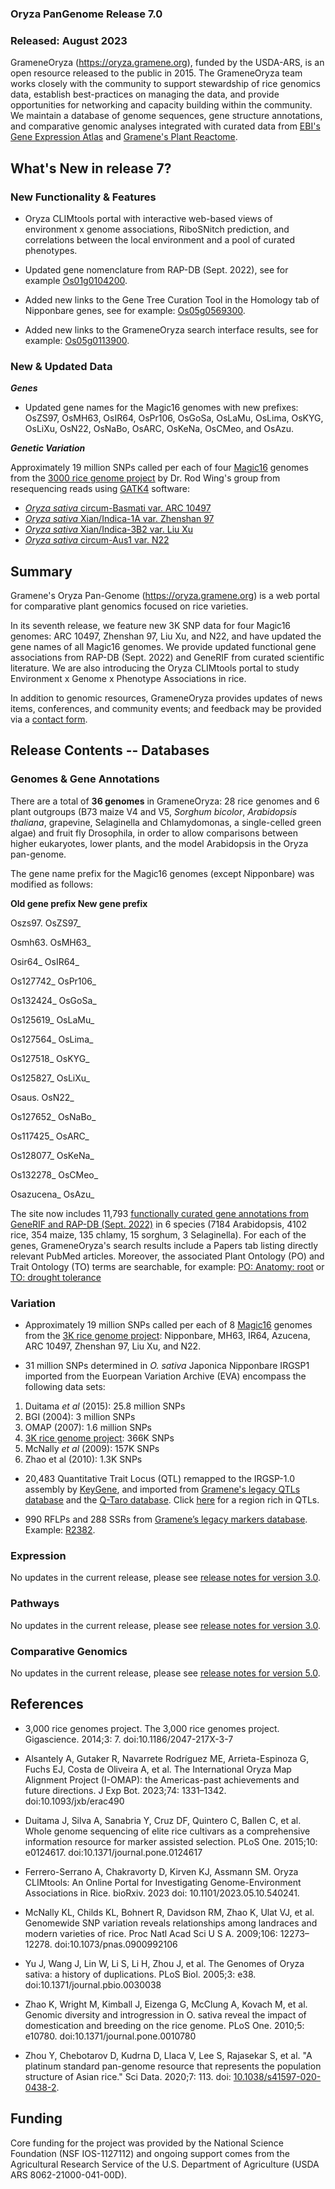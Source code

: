 ### Oryza PanGenome Release 7.0
### Released: August 2023

GrameneOryza (https://oryza.gramene.org), funded by the USDA-ARS,  is an open resource released to the public in 2015. The GrameneOryza team works closely with the community to support stewardship of rice genomics data, establish best-practices on managing the data, and provide opportunities for networking and capacity building within the community. We maintain a database of genome sequences, gene structure annotations, and comparative genomic analyses integrated with curated data from [EBI's Gene Expression Atlas](https://www.ebi.ac.uk/gxa/plant/experiments) and [Gramene's Plant Reactome](https://plantreactome.gramene.org).

## What's New in release 7?

### New Functionality & Features

- Oryza CLIMtools portal with interactive web-based views of environment x genome associations, RiboSNitch prediction, and correlations between the local environment and a pool of curated phenotypes.

- Updated gene nomenclature from RAP-DB (Sept. 2022), see for example [Os01g0104200](http://oryza.gramene.org?idList=Os01g0104200).

- Added new links to the Gene Tree Curation Tool in the Homology tab of Nipponbare genes, see for example: [Os05g0569300](http://curate.gramene.org/admin/curationUI/oryza_v7/?since=4479&gene=Os05g0569300).

- Added new links to the GrameneOryza search interface results, see for example: [Os05g0113900](https://oryza-ensembl.gramene.org/Oryza_sativa/Gene/GrameneSearch?g=Os05g0113900;r=5:738208-739079;t=Os05t0113900-01).


### New & Updated Data

***Genes***

- Updated gene names for the Magic16 genomes with new prefixes: OsZS97, OsMH63, OsIR64, OsPr106, OsGoSa, OsLaMu, OsLima, OsKYG, OsLiXu, OsN22, OsNaBo, OsARC, OsKeNa, OsCMeo, and OsAzu.

***Genetic Variation***

Approximately 19 million SNPs called per each of four [Magic16](https://www.nature.com/articles/s41597-020-0438-2) genomes from the [3000 rice genome project](https://doi.org/10.1186/2047-217x-3-7)  by Dr. Rod Wing's group from resequencing reads using [GATK4](https://gatk.broadinstitute.org/hc/en-us) software:

- [_Oryza sativa_ circum-Basmati var. ARC 10497](https://oryza-ensembl.gramene.org/Oryza_sativa117425)
- [_Oryza sativa_ Xian/Indica-1A var. Zhenshan 97](https://oryza-ensembl.gramene.org/Oryza_sativazs97)
- [_Oryza sativa_ Xian/Indica-3B2 var. Liu Xu](https://oryza-ensembl.gramene.org/Oryza_sativa125827)
- [_Oryza sativa_ circum-Aus1 var. N22](https://oryza-ensembl.gramene.org/Oryza_aus)


## Summary

Gramene's Oryza Pan-Genome (https://oryza.gramene.org) is a web portal for comparative plant genomics focused on rice varieties. 

In its seventh release, we feature new 3K SNP data for four Magic16 genomes: ARC 10497, Zhenshan 97, Liu Xu, and N22, and have updated the gene names of all Magic16 genomes. We provide updated functional gene associations from RAP-DB (Sept. 2022) and GeneRIF from curated scientific literature. We are also introducing the Oryza CLIMtools portal to study Environment x Genome x Phenotype Associations in rice.

In addition to genomic resources, GrameneOryza provides updates of news items, conferences, and community events; and feedback may be provided via a [contact form](https://oryza.gramene.org/feedback). 


## Release Contents -- Databases

### Genomes & Gene Annotations

There are a total of **36 genomes** in GrameneOryza: 28 rice genomes and 6 plant outgroups (B73 maize V4 and V5, _Sorghum bicolor_, _Arabidopsis thaliana_, grapevine, Selaginella and Chlamydomonas, a single-celled green algae) and fruit fly Drosophila, in order to allow comparisons between higher eukaryotes, lower plants, and the model Arabidopsis in the Oryza pan-genome.

The gene name prefix for the Magic16 genomes (except Nipponbare) was modified as follows:

**Old gene prefix      New gene prefix**

Oszs97.      OsZS97_

Osmh63.      OsMH63_

Osir64_      OsIR64_

Os127742_      OsPr106_

Os132424_      OsGoSa_

Os125619_      OsLaMu_

Os127564_      OsLima_

Os127518_      OsKYG_

Os125827_      OsLiXu_

Osaus.      OsN22_

Os127652_      OsNaBo_

Os117425_      OsARC_

Os128077_      OsKeNa_

Os132278_      OsCMeo_

Osazucena_      OsAzu_

The site now includes 11,793 [functionally curated gene annotations from GeneRIF and RAP-DB (Sept. 2022)](https://oryza.gramene.org/?filters={%22status%22:%22init%22,%22operation%22:%22AND%22,%22negate%22:false,%22marked%22:false,%22leftIdx%22:0,%22rightIdx%22:3,%22children%22:[{%22fq_field%22:%22capabilities%22,%22fq_value%22:%22pubs%22,%22name%22:%22publication%22,%22category%22:%22Curated%22,%22leftIdx%22:1,%22rightIdx%22:2,%22negate%22:false,%22showMenu%22:false,%22marked%22:true}],%22showMarked%22:true,%22showMenu%22:false,%22moveCopyMode%22:%22%22,%22searchOffset%22:0,%22rows%22:20}&genomes=) in 6 species (7184 Arabidopsis, 4102 rice, 354 maize, 135 chlamy, 15 sorghum, 3 Selaginella). For each of the genes, GrameneOryza's search results include a Papers tab listing directly relevant PubMed articles. Moreover, the associated Plant Ontology (PO) and Trait Ontology (TO) terms are searchable, for example: [PO: Anatomy: root](https://oryza.gramene.org/?filters={%22status%22:%22init%22,%22operation%22:%22AND%22,%22negate%22:false,%22marked%22:false,%22leftIdx%22:0,%22rightIdx%22:3,%22children%22:[{%22fq_field%22:%22PO__ancestors%22,%22fq_value%22:%229005%22,%22name%22:%22root%22,%22category%22:%22Plant%20Ontology:%20anatomy%22,%22leftIdx%22:1,%22rightIdx%22:2,%22negate%22:false,%22showMenu%22:false,%22marked%22:true}],%22showMarked%22:true,%22showMenu%22:false,%22moveCopyMode%22:%22%22,%22searchOffset%22:0,%22rows%22:20}&genomes=) or [TO: drought tolerance](https://oryza.gramene.org/?filters={%22status%22:%22init%22,%22operation%22:%22AND%22,%22negate%22:false,%22marked%22:false,%22leftIdx%22:0,%22rightIdx%22:3,%22children%22:[{%22fq_field%22:%22TO__ancestors%22,%22fq_value%22:%22276%22,%22name%22:%22drought%20tolerance%22,%22category%22:%22Trait%20ontology%22,%22leftIdx%22:1,%22rightIdx%22:2,%22negate%22:false,%22showMenu%22:false,%22marked%22:true}],%22showMarked%22:true,%22showMenu%22:false,%22moveCopyMode%22:%22%22,%22searchOffset%22:0,%22rows%22:20}&genomes=)

### Variation

- Approximately 19 million SNPs called per each of 8 [Magic16](https://doi.org/10.1038/s41597-020-0438-2) genomes from the [3K rice genome project](https://doi.org/10.1186/2047-217x-3-7): Nipponbare, MH63, IR64, Azucena, ARC 10497, Zhenshan 97, Liu Xu, and N22.

- 31 million SNPs determined in _O. sativa_ Japonica Nipponbare IRGSP1 imported from the Euorpean Variation Archive (EVA) encompass the following data sets:

1) Duitama _et al_ (2015): 25.8 million SNPs
2) BGI (2004): 3 million SNPs
3) OMAP (2007): 1.6 million SNPs
4) [3K rice genome project](https://doi.org/10.1186/2047-217x-3-7): 366K SNPs
5) McNally _et al_ (2009): 157K SNPs
6) Zhao et al (2010): 1.3K SNPs

- 20,483 Quantitative Trait Locus (QTL) remapped to the IRGSP-1.0 assembly by [KeyGene](http://www.keygene.com), and imported from [Gramene's legacy QTLs database](http://archive.gramene.org/qtl) and the [Q-Taro database](http://qtaro.abr.affrc.go.jp). Click [here](https://oryza-ensembl.gramene.org/Oryza_sativa/Gene/Summary?g=Os08g0531600;r=8:26501167-26506198;t=Os08t0531600-01) for a region rich in QTLs.

- 990 RFLPs and 288 SSRs from [Gramene’s legacy markers database](http://archive.gramene.org/markers). Example: [R2382](https://oryza-ensembl.gramene.org/Oryza_sativa/StructuralVariation/Explore?db=core;r=8:23502736-23503637;sv=R2382;svf=1;vdb=variation).


### Expression

No updates in the current release, please see [release notes for version 3.0](https://oryza.gramene.org/News?section=PanOryza%20Release%203).

### Pathways

No updates in the current release, please see [release notes for version 3.0](https://oryza.gramene.org/News?section=PanOryza%20Release%203).

### Comparative Genomics

No updates in the current release, please see [release notes for version 5.0](https://oryza.gramene.org/News?section=PanOryza%20Release%205).


## References

- 3,000 rice genomes project. The 3,000 rice genomes project. Gigascience. 2014;3: 7. doi:10.1186/2047-217X-3-7

- Alsantely A, Gutaker R, Navarrete Rodríguez ME, Arrieta-Espinoza G, Fuchs EJ, Costa de Oliveira A, et al. The International Oryza Map Alignment Project (I-OMAP): the Americas-past achievements and future directions. J Exp Bot. 2023;74: 1331–1342. doi:10.1093/jxb/erac490

- Duitama J, Silva A, Sanabria Y, Cruz DF, Quintero C, Ballen C, et al. Whole genome sequencing of elite rice cultivars as a comprehensive information resource for marker assisted selection. PLoS One. 2015;10: e0124617. doi:10.1371/journal.pone.0124617

- Ferrero-Serrano A, Chakravorty D, Kirven KJ, Assmann SM. Oryza CLIMtools: An Online Portal for Investigating Genome-Environment Associations in Rice. bioRxiv. 2023 doi: 10.1101/2023.05.10.540241. 

- McNally KL, Childs KL, Bohnert R, Davidson RM, Zhao K, Ulat VJ, et al. Genomewide SNP variation reveals relationships among landraces and modern varieties of rice. Proc Natl Acad Sci U S A. 2009;106: 12273–12278. doi:10.1073/pnas.0900992106

- Yu J, Wang J, Lin W, Li S, Li H, Zhou J, et al. The Genomes of Oryza sativa: a history of duplications. PLoS Biol. 2005;3: e38. doi:10.1371/journal.pbio.0030038

- Zhao K, Wright M, Kimball J, Eizenga G, McClung A, Kovach M, et al. Genomic diversity and introgression in O. sativa reveal the impact of domestication and breeding on the rice genome. PLoS One. 2010;5: e10780. doi:10.1371/journal.pone.0010780

- Zhou Y, Chebotarov D, Kudrna D, Llaca V, Lee S, Rajasekar S, et al. "A platinum standard pan-genome resource that represents the population structure of Asian rice." Sci Data. 2020;7: 113. doi: [10.1038/s41597-020-0438-2](https://doi.org/10.1038/s41597-020-0438-2).


## Funding

Core funding for the project was provided by the National Science Foundation (NSF IOS-1127112) and ongoing support comes from the Agricultural Research Service of the U.S. Department of Agriculture (USDA ARS 8062-21000-041-00D).


